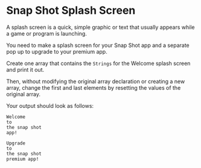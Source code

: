 # Snap Shot Splash Screen
A splash screen is a quick, simple graphic or text that usually appears while a game or program is launching.

You need to make a splash screen for your Snap Shot app and a separate pop up to upgrade to your premium app.

Create one array that contains the `Strings` for the Welcome splash screen and print it out.

Then, without modifying the original array declaration or creating a new array, change the first and last elements by resetting the values of the original array.

Your output should look as follows:
```
Welcome
to
the snap shot
app!

Upgrade
to
the snap shot
premium app!
```